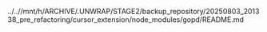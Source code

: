 ../..//mnt/h/ARCHIVE/.UNWRAP/STAGE2/backup_repository/20250803_201338_pre_refactoring/cursor_extension/node_modules/gopd/README.md
